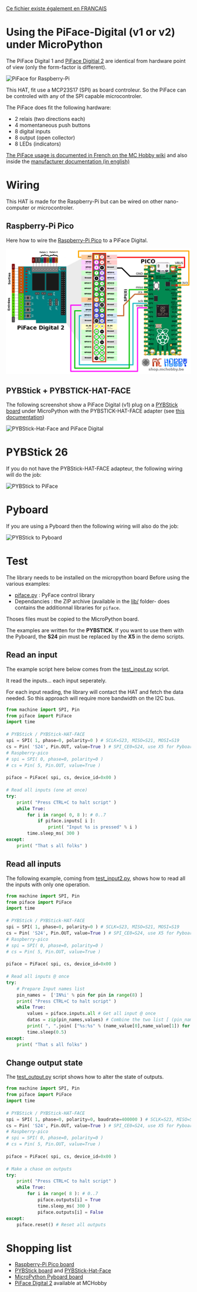 [Ce fichier existe également en FRANCAIS](readme.md)
# Using the PiFace-Digital (v1 or v2) under MicroPython

The PiFace Digital 1 and [PiFace Digitial 2](https://shop.mchobby.be/fr/pi-hats/221-piface-digital-2-pour-raspberry-pi-3232100002210.html) are identical from hardware point of view (only the form-factor is different).

![PiFace for Raspberry-Pi](docs/_static/piface.jpg)

This HAT, fit use a MCP23S17 (SPI) as board controleur. So the PiFace can be controled with any of the SPI capable microcontroler.

The PiFace does fit the following hardware:
* 2 relais (two directions each)
* 4 momentaneous push buttons
* 8 digital inputs
* 8 output (open collector)
* 8 LEDs (indicators)

[The PiFace usage is documented in French on the MC Hobby wiki](https://wiki.mchobby.be/index.php?title=PiFace2-Manuel) and also inside the [manufacturer documentation (in english)](http://df.mchobby.be/RASP-PIFACE-DIGITAL2/Operating-Instruction.pdf)

# Wiring

This HAT is made for the Raspberry-Pi but can be wired on other nano-computer or microcontroler.

## Raspberry-Pi Pico

Here how to wire the [Raspberry-Pi Pico](https://shop.mchobby.be/fr/pico-raspberry-pi/2025-pico-rp2040-microcontroleur-2-coeurs-raspberry-pi-3232100020252.html) to a PiFace Digital.

![Raspberry-Pi Pico to PiFace Digital](docs/_static/pico-to-piface.jpg)


## PYBStick + PYBSTICK-HAT-FACE
The following screenshot show a PiFace Digital (v1) plug on a [PYBStick board](https://shop.mchobby.be/fr/micropython/1844-pybstick-standard-26-micropython-et-arduino-3232100018440-garatronic.html) under MicroPython with the PYBSTICK-HAT-FACE adapter (see [this documentation](https://shop.mchobby.be/fr/micropython/1935-interface-pybstick-vers-raspberry-pi-3232100019355.html))

![PYBStick-Hat-Face and PiFace Digital](docs/_static/pybstick-hat-face-to-piface.jpg)

# PYBStick 26
If you do not have the PYBStick-HAT-FACE adapteur, the following wiring will do the job:

![PYBStick to PiFace](docs/_static/pybstick-to-piface.jpg)

# Pyboard
If you are using a Pyboard then the following wiring will also do the job:

![PYBStick to Pyboard](docs/_static/pybstick-to-pyboard.jpg)

# Test

The library needs to be installed on the micropython board Before using the various examples:
* [piface.py](lib/piface.py) : PyFace control library
* Dependancies : the ZIP archive (available in the [lib/](lib) folder- does contains the additionnal libraries for `piface`.

Thoses files must be copied to the MicroPython board.

The examples are written for the __PYBSTICK__. If you want to use them with the Pyboard, the __S24__ pin must be replaced by the __X5__ in the demo scripts.

## Read an input

The example script here below comes from the [test_input.py](examples/test_input.py) script.

It read the inputs... each input seperately.

For each input reading, the library will contact the HAT and fetch the data needed. So this approach will require more bandwidth on the I2C bus.

``` python
from machine import SPI, Pin
from piface import PiFace
import time

# PYBStick / PYBStick-HAT-FACE
spi = SPI( 1, phase=0, polarity=0 ) # SCLK=S23, MISO=S21, MOSI=S19
cs = Pin( 'S24', Pin.OUT, value=True ) # SPI_CE0=S24, use X5 for Pyboard
# Raspberry-pico
# spi = SPI( 0, phase=0, polarity=0 )
# cs = Pin( 5, Pin.OUT, value=True )

piface = PiFace( spi, cs, device_id=0x00 )

# Read all inputs (one at once)
try:
	print( "Press CTRL+C to halt script" )
	while True:
		for i in range( 0, 8 ): # 0..7
			if piface.inputs[ i ]:
				print( "Input %s is pressed" % i )
		time.sleep_ms( 300 )
except:
	print( "That s all folks" )
```

## Read all inputs
The following example, coming from [test_input2.py](examples/test_input2.py), shows how to read all the inputs with only one operation.

``` python
from machine import SPI, Pin
from piface import PiFace
import time

# PYBStick / PYBStick-HAT-FACE
spi = SPI( 1, phase=0, polarity=0 ) # SCLK=S23, MISO=S21, MOSI=S19
cs = Pin( 'S24', Pin.OUT, value=True ) # SPI_CE0=S24, use X5 for Pyboard
# Raspberry-pico
# spi = SPI( 0, phase=0, polarity=0 )
# cs = Pin( 5, Pin.OUT, value=True )

piface = PiFace( spi, cs, device_id=0x00 )

# Read all inputs @ once
try:
	# Prepare Input names list
	pin_names =  ['IN%i' % pin for pin in range(8) ]
	print( "Press CTRL+C to halt script" )
	while True:
		values = piface.inputs.all # Get all input @ once
		datas = zip(pin_names,values) # Combine the two list [ (pin_name0,value0), (pin_name1,value1), ... ]
		print( ", ".join( ["%s:%s" % (name_value[0],name_value[1]) for name_value in datas] ))
		time.sleep(0.5)
except:
	print( "That s all folks" )
```

## Change output state

The [test_output.py](examples/test_output.py) script shows how to alter the state of outputs.

``` python
from machine import SPI, Pin
from piface import PiFace
import time

# PYBStick / PYBStick-HAT-FACE
spi = SPI( 1, phase=0, polarity=0, baudrate=400000 ) # SCLK=S23, MISO=S21, MOSI=S19
cs = Pin( 'S24', Pin.OUT, value=True ) # SPI_CE0=S24, use X5 for Pyboard
# Raspberry-pico
# spi = SPI( 0, phase=0, polarity=0 )
# cs = Pin( 5, Pin.OUT, value=True )

piface = PiFace( spi, cs, device_id=0x00 )

# Make a chase on outputs
try:
	print( "Press CTRL+C to halt script" )
	while True:
		for i in range( 8 ): # 0..7
			piface.outputs[i] = True
			time.sleep_ms( 300 )
			piface.outputs[i] = False
except:
	piface.reset() # Reset all outputs
```

# Shopping list
* [Raspberry-Pi Pico board](https://shop.mchobby.be/fr/pico-raspberry-pi/2025-pico-rp2040-microcontroleur-2-coeurs-raspberry-pi-3232100020252.html)
* [PYBStick board](https://shop.mchobby.be/fr/micropython/1844-pybstick-standard-26-micropython-et-arduino-3232100018440-garatronic.html) and [PYBStick-Hat-Face](https://shop.mchobby.be/fr/micropython/1935-interface-pybstick-vers-raspberry-pi-3232100019355.html)
* [MicroPython Pyboard board](https://shop.mchobby.be/fr/56-micropython)
* [PiFace Digital 2](https://shop.mchobby.be/fr/pi-hats/221-piface-digital-2-pour-raspberry-pi-3232100002210.html) available at MCHobby
